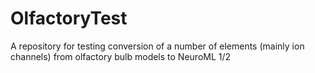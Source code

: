 # OlfactoryTest
A repository for testing conversion of a number of elements (mainly ion channels) from olfactory bulb models to NeuroML 1/2 
